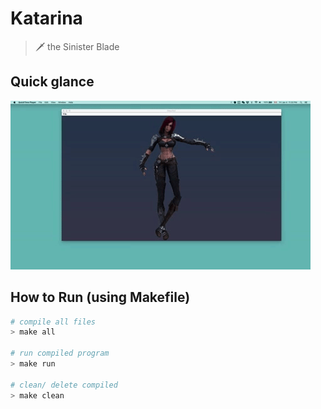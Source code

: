 # Katarina

>
>🗡 the Sinister Blade
>

## Quick glance

![](kat.gif)

## How to Run (using Makefile)

```bash
# compile all files
> make all

# run compiled program
> make run

# clean/ delete compiled
> make clean
```
